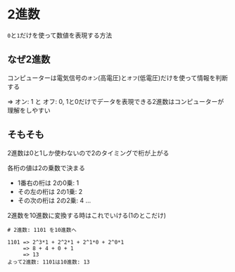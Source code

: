 # 2進数
`0`と`1`だけを使って数値を表現する方法

## なぜ2進数
コンピューターは電気信号の`オン`(高電圧)と`オフ`(低電圧)だけを使って情報を判断する

=> オン: 1 と オフ: 0, 1と0だけでデータを表現できる2進数はコンピューターが理解をしやすい

## そもそも
2進数は0と1しか使わないので2のタイミングで桁が上がる

各桁の値は2の乗数で決まる
- 1番右の桁は  2の0乗: 1
- その左の桁は 2の1乗: 2
- その次の桁は 2の2乗: 4 ...

2進数を10進数に変換する時はこれでいける(1のとこだけ)
```
# 2進数: 1101 を10進数へ

1101 => 2^3*1 + 2^2*1 + 2^1*0 + 2^0*1
     => 8 + 4 + 0 + 1
     => 13
よって2進数: 1101は10進数: 13
```


